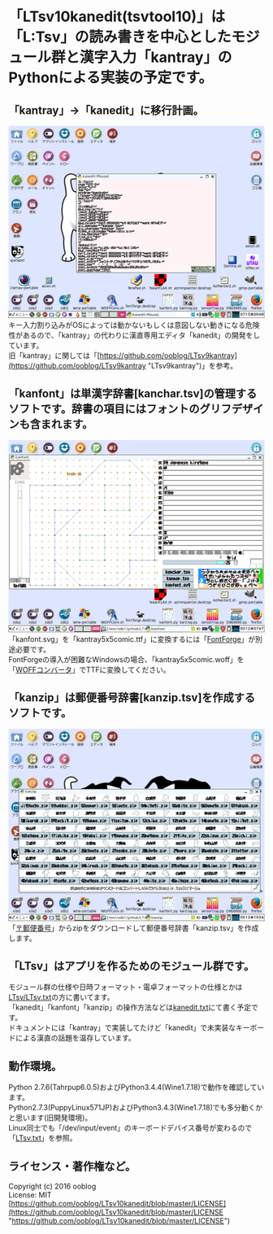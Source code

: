 # 「LTsv10kanedit(tsvtool10)」は「L:Tsv」の読み書きを中心としたモジュール群と漢字入力「kantray」のPythonによる実装の予定です。

## 「kantray」→「kanedit」に移行計画。

![kanedit_512](icon_cap/kanedit_512.png "kanedit")  
キー入力割り込みがOSによっては動かないもしくは意図しない動きになる危険性があるので、「kantray」の代わりに漢直専用エディタ「kanedit」の開発をしています。  
旧「kantray」に関しては「[https://github.com/ooblog/LTsv9kantray](https://github.com/ooblog/LTsv9kantray "LTsv9kantray")」を参考。


## 「kanfont」は単漢字辞書&#91;kanchar.tsv&#93;の管理するソフトです。辞書の項目にはフォントのグリフデザインも含まれます。

![kanfont_512](icon_cap/kanfont_512.png "kanfont")  
「kanfont.svg」を「kantray5x5comic.ttf」に変換するには「[FontForge](http://fontforge.github.io/ja/ "FontForge")」が別途必要です。  
FontForgeの導入が困難なWindowsの場合、「kantray5x5comic.woff」を「[WOFFコンバータ](http://opentype.jp/woffconv.htm "WOFFコンバータ")」でTTFに変換してください。  


## 「kanzip」は郵便番号辞書&#91;kanzip.tsv&#93;を作成するソフトです。

![kanzip_512](icon_cap/kanzip_512.png "kanzip")  
「[〒郵便番号](http://www.post.japanpost.jp/zipcode/dl/readme.html "郵便番号データの説明 - 日本郵便")」からzipをダウンロードして郵便番号辞書「kanzip.tsv」を作成します。  


## 「LTsv」はアプリを作るためのモジュール群です。

モジュール群の仕様や日時フォーマット・電卓フォーマットの仕様とかは[LTsv/LTsv.txt](LTsv/LTsv.txt "LTsv.txt")の方に書いてます。  
「kanedit」「kanfont」「kanzip」の操作方法などは[kanedit.txt](kanedit.txt "kanedit.txt")にて書く予定です。  
ドキュメントには「kantray」で実装してたけど「kanedit」で未実装なキーボードによる漢直の話題を温存しています。  


## 動作環境。

Python 2.7.6&#40;Tahrpup6.0.5)およびPython3.4.4&#40;Wine1.7.18&#41;で動作を確認しています。  
Python2.7.3&#40;PuppyLinux571JP)およびPython3.4.3&#40;Wine1.7.18&#41;でも多分動くかと思います&#40;旧開発環境&#41;。  
Linux同士でも「/dev/input/event」のキーボードデバイス番号が変わるので「[LTsv.txt](LTsv.txt "https://github.com/ooblog/LTsv9kantray/blob/master/LTsv.txt")」を参照。  


## ライセンス・著作権など。

Copyright (c) 2016 ooblog  
License: MIT  
[https://github.com/ooblog/LTsv10kanedit/blob/master/LICENSE](https://github.com/ooblog/LTsv10kanedit/blob/master/LICENSE "https://github.com/ooblog/LTsv10kanedit/blob/master/LICENSE")  
